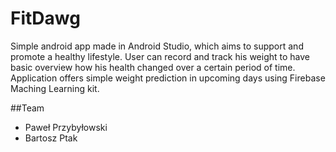 # FitDawg
Simple android app made in Android Studio, which aims to support and promote a healthy lifestyle. User can record and track his weight to have basic overview how his health changed over a certain period of time. Application offers simple weight prediction in upcoming days using Firebase Maching Learning kit.

##Team
- Paweł Przybyłowski
- Bartosz Ptak
